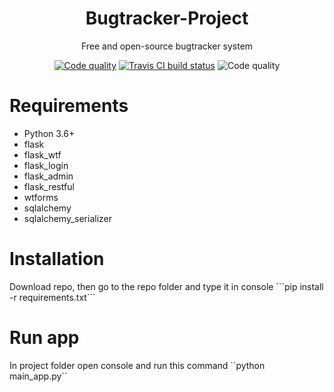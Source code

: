 <h1 align="center">Bugtracker-Project</h1>
<p align="center">Free and open-source bugtracker system</p>

<p align="center">
    <a href="https://app.codacy.com/manual/SadnessPWNZ/Bugtracker-Project/dashboard"><img alt="Code quality" src="https://api.codacy.com/project/badge/Grade/96412126c20b4dea923dc4759ddb877c"></a>
    <a href="https://travis-ci.org/SadnessPWNZ/Bugtracker-Project"><img alt="Travis CI build status" src="https://travis-ci.org/SadnessPWNZ/Bugtracker-Project.svg?branch=master"></a>
    <img alt="Code quality" src="https://github.com/SadnessPWNZ/Bugtracker-Project/workflows/Python%20application/badge.svg">
</p>
<h1>Requirements</h1>
<ul>
    <li>Python 3.6+</li>
    <li>flask</li>
    <li>flask_wtf</li>
    <li>flask_login</li>
    <li>flask_admin</li>
    <li>flask_restful</li>
    <li>wtforms</li>
    <li>sqlalchemy</li>
    <li>sqlalchemy_serializer</li>
</ul>
<h1>Installation</h1>
Download repo, then go to the repo folder and type it in console
```pip install -r requirements.txt```
<h1>Run app</h1>
In project folder open console and run this command ``python main_app.py``

